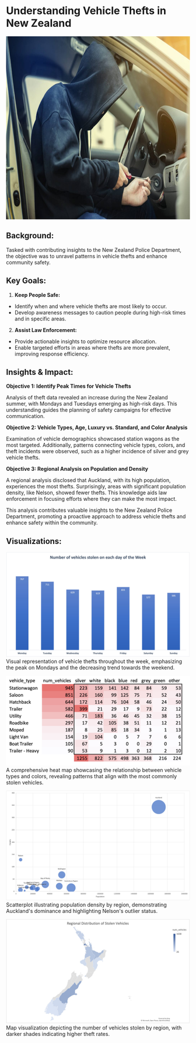 # Understanding Vehicle Thefts in New Zealand
<img src ="https://github.com/anmolvir-kaur/MotorVehicleTheftsAnalysis/blob/main/overview%20image.jpeg" width="800" height="500">

## Background: 
Tasked with contributing insights to the New Zealand Police Department, the objective was to unravel patterns in vehicle thefts and enhance community safety.

## Key Goals: 
1. **Keep People Safe:**
- Identify when and where vehicle thefts are most likely to occur.
- Develop awareness messages to caution people during high-risk times and in specific areas.

2. **Assist Law Enforcement:**
- Provide actionable insights to optimize resource allocation.
- Enable targeted efforts in areas where thefts are more prevalent, improving response efficiency.

## Insights & Impact:
**Objective 1: Identify Peak Times for Vehicle Thefts** 

Analysis of theft data revealed an increase during the New Zealand summer, with Mondays and Tuesdays emerging as high-risk days. This understanding guides the planning of safety campaigns for effective communication.

**Objective 2: Vehicle Types, Age, Luxury vs. Standard, and Color Analysis**

Examination of vehicle demographics showcased station wagons as the most targeted. Additionally, patterns connecting vehicle types, colors, and theft incidents were observed, such as a higher incidence of silver and grey vehicle thefts.

**Objective 3: Regional Analysis on Population and Density**

A regional analysis disclosed that Auckland, with its high population, experiences the most thefts. Surprisingly, areas with significant population density, like Nelson, showed fewer thefts. This knowledge aids law enforcement in focusing efforts where they can make the most impact.

This analysis contributes valuable insights to the New Zealand Police Department, promoting a proactive approach to address vehicle thefts and enhance safety within the community.

## Visualizations: 
![image](https://github.com/anmolvir-kaur/MotorVehicleTheftsAnalysis/blob/main/bar%20chart.jpg)
Visual representation of vehicle thefts throughout the week, emphasizing the peak on Mondays and the decreasing trend towards the weekend.

![image](https://github.com/anmolvir-kaur/MotorVehicleTheftsAnalysis/blob/main/heat%20map.png)
A comprehensive heat map showcasing the relationship between vehicle types and colors, revealing patterns that align with the most commonly stolen vehicles.

![image](https://github.com/anmolvir-kaur/MotorVehicleTheftsAnalysis/blob/main/scatterplot.jpg)
Scatterplot illustrating population density by region, demonstrating Auckland's dominance and highlighting Nelson's outlier status.

![image](https://github.com/anmolvir-kaur/MotorVehicleTheftsAnalysis/blob/main/map%20of%20the%20regions.jpg)
Map visualization depicting the number of vehicles stolen by region, with darker shades indicating higher theft rates.
